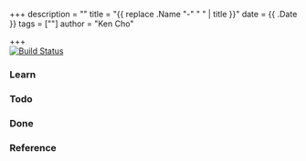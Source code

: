 +++
description = ""
title = "{{ replace .Name "-" " " | title }}"
date = {{ .Date }}
tags = [""]
author = "Ken Cho"

+++  
[![Build Status](https://travis-ci.org/kencho51/gigathing.svg?branch=master)](https://travis-ci.org/kencho51/gigathing)
### Learn


### Todo


### Done


### Reference




